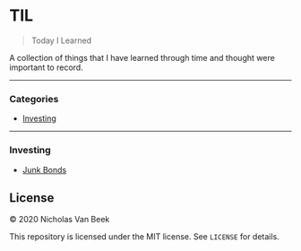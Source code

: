 # TIL

> Today I Learned

A collection of things that I have learned through time and thought were important to record.

---

### Categories

* [Investing](#investing)

---

### Investing

- [Junk Bonds](investing/junk-bonds.md)

## License

&copy; 2020 Nicholas Van Beek

This repository is licensed under the MIT license. See `LICENSE` for
details.
